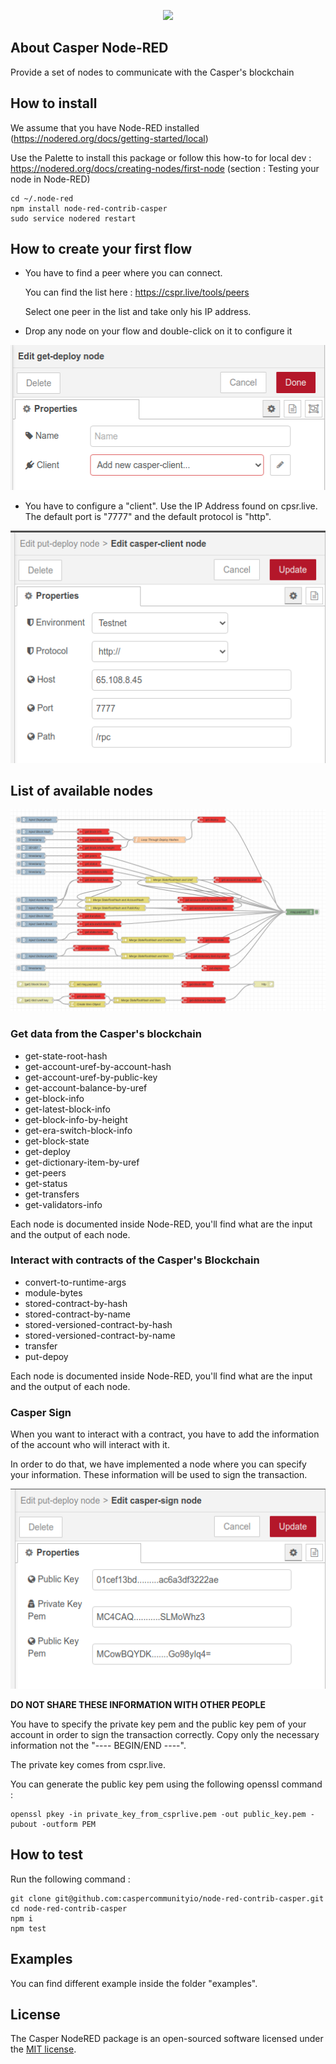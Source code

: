 
<p align="center"><a href="https://analytics.caspercommunity.io" target="_blank"><img src="https://analytics.caspercommunity.io/assets/icon/android-chrome-512x512.png" width="150"></a></p>

## About Casper Node-RED

Provide a set of nodes to communicate with the Casper's blockchain

## How to install

We assume that you have Node-RED installed (https://nodered.org/docs/getting-started/local)

Use the Palette to install this package or follow this how-to for local dev : https://nodered.org/docs/creating-nodes/first-node (section : Testing your node in Node-RED)

```
cd ~/.node-red
npm install node-red-contrib-casper
sudo service nodered restart
```
## How to create your first flow

* You have to find a peer where you can connect.

  You can find the list here : https://cspr.live/tools/peers

  Select one peer in the list and take only his IP address.

* Drop any node on your flow and double-click on it to configure it

<img src="https://raw.githubusercontent.com/caspercommunityio/node-red-contrib-casper/master/assets/new-casper-client.png">

* You have to configure a "client". Use the IP Address found on cpsr.live. The default port is "7777" and the default protocol is "http".

<img src="https://raw.githubusercontent.com/caspercommunityio/node-red-contrib-casper/master/assets/casper-client.png">

## List of available nodes

<img src="https://raw.githubusercontent.com/caspercommunityio/node-red-contrib-casper/master/assets/node-RED_overview.png">

### Get data from the Casper's blockchain

* get-state-root-hash
* get-account-uref-by-account-hash
* get-account-uref-by-public-key
* get-account-balance-by-uref
* get-block-info
* get-latest-block-info
* get-block-info-by-height
* get-era-switch-block-info
* get-block-state
* get-deploy
* get-dictionary-item-by-uref
* get-peers
* get-status
* get-transfers
* get-validators-info

Each node is documented inside Node-RED, you'll find what are the input and the output of each node.

### Interact with contracts of the Casper's Blockchain

* convert-to-runtime-args
* module-bytes
* stored-contract-by-hash
* stored-contract-by-name
* stored-versioned-contract-by-hash
* stored-versioned-contract-by-name
* transfer
* put-depoy

Each node is documented inside Node-RED, you'll find what are the input and the output of each node.

### Casper Sign

When you want to interact with a contract, you have to add the information of the account who will interact with it.

In order to do that, we have implemented a node where you can specify your information. These information will be used to sign the transaction.

<img src="https://raw.githubusercontent.com/caspercommunityio/node-red-contrib-casper/master/assets/casper-sign.png">

**DO NOT SHARE THESE INFORMATION WITH OTHER PEOPLE**

You have to specify the private key pem and the public key pem of your account in order to sign the transaction correctly. Copy only the necessary information not the "---- BEGIN/END ----". 

The private key comes from cspr.live.

You can generate the public key pem using the following openssl command :

```
openssl pkey -in private_key_from_csprlive.pem -out public_key.pem -pubout -outform PEM
```

## How to test

Run the following command :

```
git clone git@github.com:caspercommunityio/node-red-contrib-casper.git
cd node-red-contrib-casper
npm i
npm test
```

## Examples

You can find different example inside the folder "examples".

## License

The Casper NodeRED package is an open-sourced software licensed under the [MIT license](https://opensource.org/licenses/MIT).
